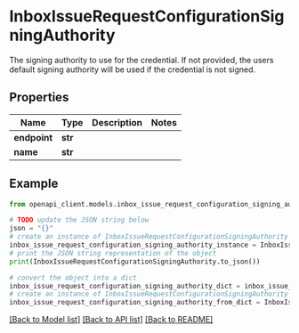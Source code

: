 # InboxIssueRequestConfigurationSigningAuthority

The signing authority to use for the credential. If not provided, the users default signing authority will be used if the credential is not signed.

## Properties

Name | Type | Description | Notes
------------ | ------------- | ------------- | -------------
**endpoint** | **str** |  | 
**name** | **str** |  | 

## Example

```python
from openapi_client.models.inbox_issue_request_configuration_signing_authority import InboxIssueRequestConfigurationSigningAuthority

# TODO update the JSON string below
json = "{}"
# create an instance of InboxIssueRequestConfigurationSigningAuthority from a JSON string
inbox_issue_request_configuration_signing_authority_instance = InboxIssueRequestConfigurationSigningAuthority.from_json(json)
# print the JSON string representation of the object
print(InboxIssueRequestConfigurationSigningAuthority.to_json())

# convert the object into a dict
inbox_issue_request_configuration_signing_authority_dict = inbox_issue_request_configuration_signing_authority_instance.to_dict()
# create an instance of InboxIssueRequestConfigurationSigningAuthority from a dict
inbox_issue_request_configuration_signing_authority_from_dict = InboxIssueRequestConfigurationSigningAuthority.from_dict(inbox_issue_request_configuration_signing_authority_dict)
```
[[Back to Model list]](../README.md#documentation-for-models) [[Back to API list]](../README.md#documentation-for-api-endpoints) [[Back to README]](../README.md)


